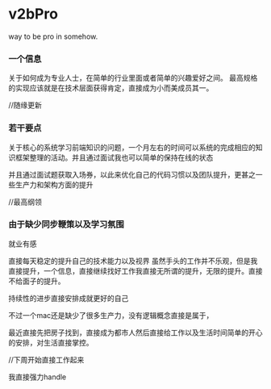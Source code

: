 # v2bPro

way to be pro in somehow.


### 一个信息

关于如何成为专业人士，在简单的行业里面或者简单的兴趣爱好之间。
最高规格的实现应该就是在技术层面获得肯定，直接成为小而美成员其一。

//随缘更新

### 若干要点

关于核心的系统学习前端知识的问题，一个月左右的时间可以系统的完成相应的知识框架整理的活动。并且通过面试我也可以简单的保持在线的状态

并且通过面试题获取入场券，以此来优化自己的代码习惯以及团队提升，更甚之一些生产力和架构方面的提升

//最高纲领

### 由于缺少同步鞭策以及学习氛围

就业有感

直接每天稳定的提升自己的技术能力以及视界 虽然手头的工作并不乐观，但是我直接提升，一个信息，直接继续找好工作我直接无所谓的提升，无限的提升。直接不给面子的提升。

持续性的进步直接安排成就更好的自己

不过一个mac还是缺少了很多生产力，没有逻辑概念直接是属于，

最近直接先把房子找到，直接成为都市人然后直接给工作以及生活时间简单的开心的安排，对生活直接掌控。

//下周开始直接工作起来

我直接强力handle
